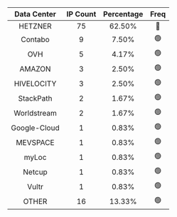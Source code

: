 | Data Center | IP Count | Percentage | Freq |
|:------------:|:--------:|:-----------:|:-----:|
| HETZNER | 75 | 62.50% | 🔴 |
| Contabo | 9 | 7.50% | 🟢 |
| OVH | 5 | 4.17% | 🟢 |
| AMAZON | 3 | 2.50% | 🟢 |
| HIVELOCITY | 3 | 2.50% | 🟢 |
| StackPath | 2 | 1.67% | 🟢 |
| Worldstream | 2 | 1.67% | 🟢 |
| Google-Cloud | 1 | 0.83% | 🟢 |
| MEVSPACE | 1 | 0.83% | 🟢 |
| myLoc | 1 | 0.83% | 🟢 |
| Netcup | 1 | 0.83% | 🟢 |
| Vultr | 1 | 0.83% | 🟢 |
| OTHER | 16 | 13.33% | 🟢 |